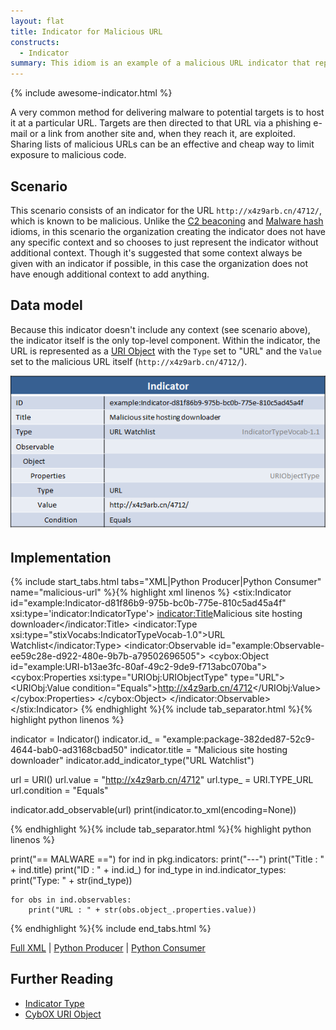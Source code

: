 ```yaml
---
layout: flat
title: Indicator for Malicious URL
constructs:
  - Indicator
summary: This idiom is an example of a malicious URL indicator that represents a URL and indicates that it's a delivery mechanism for a piece of malware.
---
```


{% include awesome-indicator.html %}

A very common method for delivering malware to potential targets is to host it at a particular URL. Targets are then directed to that URL via a phishing e-mail or a link from another site and, when they reach it, are exploited. Sharing lists of malicious URLs can be an effective and cheap way to limit exposure to malicious code.


## Scenario

This scenario consists of an indicator for the URL `http://x4z9arb.cn/4712/`, which is known to be malicious. Unlike the [C2 beaconing](../c2-indicator) and [Malware hash](../malware-hash) idioms, in this scenario the organization creating the indicator does not have any specific context and so chooses to just represent the indicator without additional context. Though it's suggested that some context always be given with an indicator if possible, in this case the organization does not have enough additional context to add anything.

## Data model

Because this indicator doesn't include any context (see scenario above), the indicator itself is the only top-level component. Within the indicator, the URL is represented as a [URI Object](/data-model/{{site.current_version}}/URIObj/URIObjectType) with the `Type` set to "URL" and the `Value` set to the malicious URL itself (`http://x4z9arb.cn/4712/`).

![URL Indicator Diagram](diagram.png)



## Implementation

{% include start_tabs.html tabs="XML|Python Producer|Python Consumer" name="malicious-url" %}{% highlight xml linenos %}
<stix:Indicator id="example:Indicator-d81f86b9-975b-bc0b-775e-810c5ad45a4f" xsi:type='indicator:IndicatorType'>
    <indicator:Title>Malicious site hosting downloader</indicator:Title>
    <indicator:Type xsi:type="stixVocabs:IndicatorTypeVocab-1.0">URL Watchlist</indicator:Type>
    <indicator:Observable id="example:Observable-ee59c28e-d922-480e-9b7b-a79502696505">
        <cybox:Object id="example:URI-b13ae3fc-80af-49c2-9de9-f713abc070ba">
            <cybox:Properties xsi:type="URIObj:URIObjectType" type="URL">
                <URIObj:Value condition="Equals">http://x4z9arb.cn/4712</URIObj:Value>
            </cybox:Properties>
        </cybox:Object>
    </indicator:Observable>
</stix:Indicator>
{% endhighlight %}{% include tab_separator.html %}{% highlight python linenos %}

indicator = Indicator()
indicator.id_ = "example:package-382ded87-52c9-4644-bab0-ad3168cbad50"
indicator.title = "Malicious site hosting downloader"
indicator.add_indicator_type("URL Watchlist")

url = URI()
url.value = "http://x4z9arb.cn/4712"
url.type_ =  URI.TYPE_URL
url.condition = "Equals"

indicator.add_observable(url)
print(indicator.to_xml(encoding=None))

{% endhighlight %}{% include tab_separator.html %}{% highlight python linenos %}

print("== MALWARE ==")
for ind in pkg.indicators:
    print("---")
    print("Title : " + ind.title)
    print("ID : " + ind.id_)
    for ind_type in ind.indicator_types:
        print("Type: " + str(ind_type))

    for obs in ind.observables:
        print("URL : " + str(obs.object_.properties.value))

{% endhighlight %}{% include end_tabs.html %}

[Full XML](indicator-for-malicious-url.xml) | [Python Producer](indicator-for-malicious-url_producer.py) | [Python Consumer](indicator-for-malicious-url_consumer.py)


## Further Reading

* [Indicator Type](/data-model/{{site.current_version}}/indicator/IndicatorType)
* [CybOX URI Object](/data-model/{{site.current_version}}/URIObj/URIObjectType)
